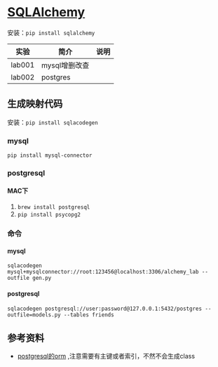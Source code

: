 # [SQLAlchemy](https://www.sqlalchemy.org/)
安装：`pip install sqlalchemy`

|实验|简介|说明|
|---|---|---|
|lab001|mysql增删改查| |
|lab002|postgres||


## 生成映射代码
安装：`pip install sqlacodegen`
### mysql
`pip install mysql-connector`
### postgresql
#### MAC下
 1. `brew install postgresql`
 2. `pip install psycopg2`

### 命令
#### mysql
`sqlacodegen mysql+mysqlconnector://root:123456@localhost:3306/alchemy_lab --outfile gen.py`
#### postgresql
`sqlacodegen postgresql://user:password@127.0.0.1:5432/postgres --outfile=models.py --tables friends`


## 参考资料
 - [postgresql的orm](https://www.jb51.net/article/214878.htm)   ,注意需要有主键或者索引，不然不会生成class